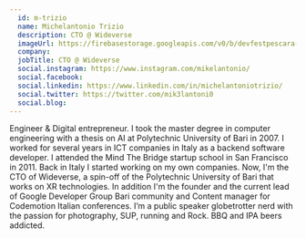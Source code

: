 ```yaml
---
  id: m-trizio
  name: Michelantonio Trizio
  description: CTO @ Wideverse
  imageUrl: https://firebasestorage.googleapis.com/v0/b/devfestpescara-2023.appspot.com/o/speakers%2Fm-trizio.jpg?alt=media&token=84226e9a-7865-4474-8223-14cd4243ac2b
  company: 
  jobTitle: CTO @ Wideverse
  social.instagram: https://www.instagram.com/mikelantonio/
  social.facebook: 
  social.linkedin: https://www.linkedin.com/in/michelantoniotrizio/
  social.twitter: https://twitter.com/mik3lantoni0
  social.blog: 
---
```


Engineer & Digital entrepreneur. I took the master degree in computer engineering with a thesis on AI at Polytechnic University of Bari in 2007. I worked for several years in ICT companies in Italy as a backend software developer. I attended the Mind The Bridge startup school in San Francisco in 2011. Back in Italy I started working on my own companies. Now, I'm the CTO of Wideverse, a spin-off of the Polytechnic University of Bari that works on XR technologies. In addition I'm the founder and the current lead of Google Developer Group Bari community and Content manager for Codemotion Italian conferences. I’m a public speaker globetrotter nerd with the passion for photography, SUP, running and Rock. BBQ and IPA beers addicted.
